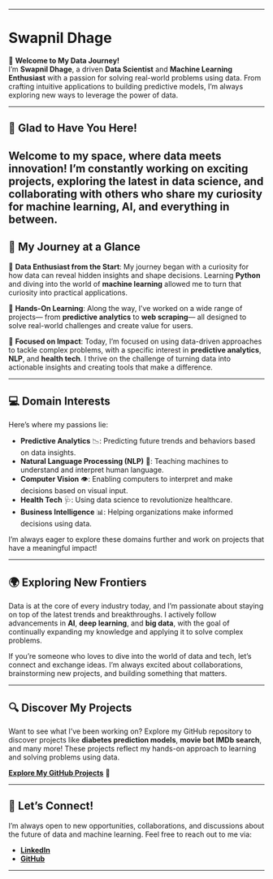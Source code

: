

---

# **Swapnil Dhage**

👋 **Welcome to My Data Journey!**  
I’m **Swapnil Dhage**, a driven **Data Scientist** and **Machine Learning Enthusiast** with a passion for solving real-world problems using data. From crafting intuitive applications to building predictive models, I’m always exploring new ways to leverage the power of data.

---

## 🌟 **Glad to Have You Here!**  

Welcome to my space, where **data** meets **innovation**! I’m constantly working on exciting projects, exploring the latest in data science, and collaborating with others who share my curiosity for **machine learning**, **AI**, and everything in between. 
---

## 🚀 **My Journey at a Glance**  

🧠 **Data Enthusiast from the Start**: My journey began with a curiosity for how data can reveal hidden insights and shape decisions. Learning **Python** and diving into the world of **machine learning** allowed me to turn that curiosity into practical applications.  

🔧 **Hands-On Learning**: Along the way, I’ve worked on a wide range of projects— from **predictive analytics** to **web scraping**— all designed to solve real-world challenges and create value for users. 

🎯 **Focused on Impact**: Today, I’m focused on using data-driven approaches to tackle complex problems, with a specific interest in **predictive analytics**, **NLP**, and **health tech**. I thrive on the challenge of turning data into actionable insights and creating tools that make a difference.

---

## 💻 **Domain Interests**  
Here’s where my passions lie:  
- **Predictive Analytics** 📉: Predicting future trends and behaviors based on data insights.  
- **Natural Language Processing (NLP)** 💬: Teaching machines to understand and interpret human language.  
- **Computer Vision** 👁️: Enabling computers to interpret and make decisions based on visual input.  
- **Health Tech** 🩺: Using data science to revolutionize healthcare.  
- **Business Intelligence** 📊: Helping organizations make informed decisions using data.  

I’m always eager to explore these domains further and work on projects that have a meaningful impact!

---

## 🌍 **Exploring New Frontiers**  

Data is at the core of every industry today, and I’m passionate about staying on top of the latest trends and breakthroughs. I actively follow advancements in **AI**, **deep learning**, and **big data**, with the goal of continually expanding my knowledge and applying it to solve complex problems.  

If you’re someone who loves to dive into the world of data and tech, let’s connect and exchange ideas. I’m always excited about collaborations, brainstorming new projects, and building something that matters.

---

## 🔍 **Discover My Projects**  

Want to see what I’ve been working on? Explore my GitHub repository to discover projects like **diabetes prediction models**, **movie bot IMDb search**, and many more! These projects reflect my hands-on approach to learning and solving problems using data.

[**Explore My GitHub Projects**](https://github.com/swapnil77122/swapnil77122.git) 🚀

---

## 🔗 **Let’s Connect!**  

I’m always open to new opportunities, collaborations, and discussions about the future of data and machine learning. Feel free to reach out to me via:  
- [**LinkedIn**](www.linkedin.com/in/swapnil-dhage-393610278)  
- [**GitHub**](https://github.com/swapnil77122/swapnil77122.git)  

---


